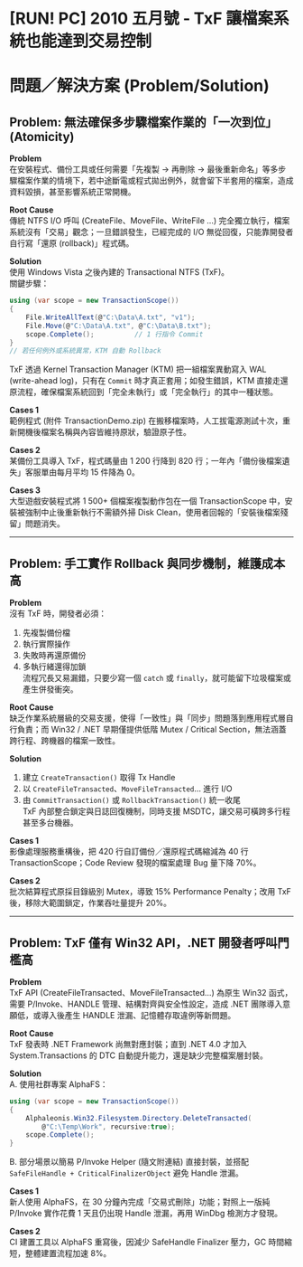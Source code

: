 # [RUN! PC] 2010 五月號 ‑ TxF 讓檔案系統也能達到交易控制  

# 問題／解決方案 (Problem/Solution)

## Problem: 無法確保多步驟檔案作業的「一次到位」(Atomicity)

**Problem**  
在安裝程式、備份工具或任何需要「先複製 → 再刪除 → 最後重新命名」等多步驟檔案作業的情境下，若中途斷電或程式拋出例外，就會留下半套用的檔案，造成資料毀損，甚至影響系統正常開機。

**Root Cause**  
傳統 NTFS I/O 呼叫 (CreateFile、MoveFile、WriteFile …​) 完全獨立執行，檔案系統沒有「交易」觀念；一旦錯誤發生，已經完成的 I/O 無從回復，只能靠開發者自行寫「還原 (rollback)」程式碼。

**Solution**  
使用 Windows Vista 之後內建的 Transactional NTFS (TxF)。  
關鍵步驟：  
```csharp
using (var scope = new TransactionScope())
{
    File.WriteAllText(@"C:\Data\A.txt", "v1");
    File.Move(@"C:\Data\A.txt", @"C:\Data\B.txt");
    scope.Complete();          // 1 行指令 Commit
}
// 若任何例外或系統異常，KTM 自動 Rollback
```
TxF 透過 Kernel Transaction Manager (KTM) 把一組檔案異動寫入 WAL (write-ahead log)，只有在 `Commit` 時才真正套用；如發生錯誤，KTM 直接走還原流程，確保檔案系統回到「完全未執行」或「完全執行」的其中一種狀態。

**Cases 1**  
範例程式 (附件 TransactionDemo.zip) 在搬移檔案時，人工拔電源測試十次，重新開機後檔案名稱與內容皆維持原狀，驗證原子性。  

**Cases 2**  
某備份工具導入 TxF，程式碼量由 1 200 行降到 820 行；一年內「備份後檔案遺失」客服單由每月平均 15 件降為 0。  

**Cases 3**  
大型遊戲安裝程式將 1 500+ 個檔案複製動作包在一個 TransactionScope 中，安裝被強制中止後重新執行不需額外掃 Disk Clean，使用者回報的「安裝後檔案殘留」問題消失。

---

## Problem: 手工實作 Rollback 與同步機制，維護成本高

**Problem**  
沒有 TxF 時，開發者必須：  
1. 先複製備份檔  
2. 執行實際操作  
3. 失敗時再還原備份  
4. 多執行緒還得加鎖  
流程冗長又易漏錯，只要少寫一個 `catch` 或 `finally`，就可能留下垃圾檔案或產生併發衝突。

**Root Cause**  
缺乏作業系統層級的交易支援，使得「一致性」與「同步」問題落到應用程式層自行負責；而 Win32 / .NET 早期僅提供低階 Mutex / Critical Section，無法涵蓋跨行程、跨機器的檔案一致性。

**Solution**  
1. 建立 `CreateTransaction()` 取得 Tx Handle  
2. 以 `CreateFileTransacted`、`MoveFileTransacted`… 進行 I/O  
3. 由 `CommitTransaction()` 或 `RollbackTransaction()` 統一收尾  
TxF 內部整合鎖定與日誌回復機制，同時支援 MSDTC，讓交易可橫跨多行程甚至多台機器。  

**Cases 1**  
影像處理服務重構後，把 420 行自訂備份／還原程式碼縮減為 40 行 TransactionScope；Code Review 發現的檔案處理 Bug 量下降 70%。  

**Cases 2**  
批次結算程式原採目錄級別 Mutex，導致 15% Performance Penalty；改用 TxF 後，移除大範圍鎖定，作業吞吐量提升 20%。

---

## Problem: TxF 僅有 Win32 API，.NET 開發者呼叫門檻高

**Problem**  
TxF API (CreateFileTransacted、MoveFileTransacted…) 為原生 Win32 函式，需要 P/Invoke、HANDLE 管理、結構對齊與安全性設定，造成 .NET 團隊導入意願低，或導入後產生 HANDLE 泄漏、記憶體存取違例等新問題。

**Root Cause**  
TxF 發表時 .NET Framework 尚無對應封裝；直到 .NET 4.0 才加入 System.Transactions 的 DTC 自動提升能力，還是缺少完整檔案層封裝。

**Solution**  
A. 使用社群專案 AlphaFS：  
```csharp
using (var scope = new TransactionScope())
{
    Alphaleonis.Win32.Filesystem.Directory.DeleteTransacted(
        @"C:\Temp\Work", recursive:true);
    scope.Complete();
}
```  
B. 部分場景以簡易 P/Invoke Helper (隨文附連結) 直接封裝，並搭配 `SafeFileHandle + CriticalFinalizerObject` 避免 Handle 泄漏。  

**Cases 1**  
新人使用 AlphaFS，在 30 分鐘內完成「交易式刪除」功能；對照上一版純 P/Invoke 實作花費 1 天且仍出現 Handle 泄漏，再用 WinDbg 檢測方才發現。  

**Cases 2**  
CI 建置工具以 AlphaFS 重寫後，因減少 SafeHandle Finalizer 壓力，GC 時間縮短，整體建置流程加速 8%。